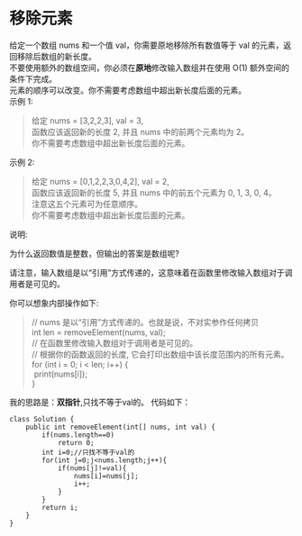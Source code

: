 # 移除元素
给定一个数组 nums 和一个值 val，你需要原地移除所有数值等于 val 的元素，返回移除后数组的新长度。  
不要使用额外的数组空间，你必须在**原地**修改输入数组并在使用 O(1) 额外空间的条件下完成。  
元素的顺序可以改变。你不需要考虑数组中超出新长度后面的元素。  
示例 1:
> 给定 nums = [3,2,2,3], val = 3,  
函数应该返回新的长度 2, 并且 nums 中的前两个元素均为 2。  
你不需要考虑数组中超出新长度后面的元素。  

示例 2:

> 给定 nums = [0,1,2,2,3,0,4,2], val = 2,  
函数应该返回新的长度 5, 并且 nums 中的前五个元素为 0, 1, 3, 0, 4。  
注意这五个元素可为任意顺序。  
你不需要考虑数组中超出新长度后面的元素。  

说明:

为什么返回数值是整数，但输出的答案是数组呢?

请注意，输入数组是以“引用”方式传递的，这意味着在函数里修改输入数组对于调用者是可见的。

你可以想象内部操作如下:  

> // nums 是以“引用”方式传递的。也就是说，不对实参作任何拷贝  
int len = removeElement(nums, val);  
// 在函数里修改输入数组对于调用者是可见的。  
// 根据你的函数返回的长度, 它会打印出数组中该长度范围内的所有元素。  
for (int i = 0; i < len; i++) {  
    &nbsp;print(nums[i]);  
    }  

我的思路是：**双指针**,只找不等于val的。
代码如下：  
```
class Solution {
    public int removeElement(int[] nums, int val) {
        if(nums.length==0)
            return 0;
        int i=0;//只找不等于val的
        for(int j=0;j<nums.length;j++){
            if(nums[j]!=val){
                nums[i]=nums[j];
                i++;
            }
        }
        return i;
    }
}
```
